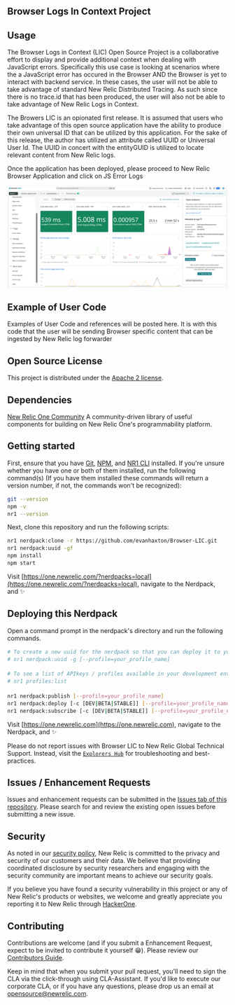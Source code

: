## Browser Logs In Context Project


## Usage

The Browser Logs in Context (LIC) Open Source Project is a collaborative effort to display and provide additional context when dealing with JavaScript errors.
Specifically this use case is looking at scenarios where the a JavaScript error has occured in the Browser AND the Browser is yet to interact with backend 
service.  In these cases, the user will not be able to take advantage of standard New Relic Distributed Tracing.  As such since there is no trace.id that
has been produced, the user will also not be able to take advantage of New Relic Logs in Context.

The Browers LIC is an opionated first release.  It is assumed that users who take advantage of this open source application have the ability to produce their own universal ID that can be utilized by this application.  For the sake of this release, the author has utilized an attribute called UUID or Universal User Id.
The UUID in concert with the entityGUID is utilized to locate relevant content from New Relic logs.

Once the application has been deployed, please proceed to New Relic Browser Application and click on JS Error Logs

![Screenshot #1](/catalog/Access.png)

## Example of User Code

Examples of User Code and references will be posted here.  It is with this code that the user will be sending Browser specific content that can be ingested by New Relic log forwarder

## Open Source License

This project is distributed under the [Apache 2 license](LICENSE).

## Dependencies

[New Relic One Community](https://github.com/newrelic/nr1-community) A community-driven library of useful components for building on New Relic One's programmability platform.

## Getting started

First, ensure that you have [Git](https://git-scm.com/book/en/v2/Getting-Started-Installing-Git), [NPM](https://www.npmjs.com/get-npm), and [NR1 CLI](https://developer.newrelic.com/build-apps/ab-test/install-nr1) installed. If you're unsure whether you have one or both of them installed, run the following command(s) (If you have them installed these commands will return a version number, if not, the commands won't be recognized):

```bash
git --version
npm -v
nr1 --version
```

Next, clone this repository and run the following scripts:

```bash
nr1 nerdpack:clone -r https://github.com/evanhaxton/Browser-LIC.git
nr1 nerdpack:uuid -gf
npm install
npm start
```

Visit [https://one.newrelic.com/?nerdpacks=local](https://one.newrelic.com/?nerdpacks=local), navigate to the Nerdpack, and :sparkles:

## Deploying this Nerdpack

Open a command prompt in the nerdpack's directory and run the following commands.

```bash
# To create a new uuid for the nerdpack so that you can deploy it to your account:
# nr1 nerdpack:uuid -g [--profile=your_profile_name]

# To see a list of APIkeys / profiles available in your development environment:
# nr1 profiles:list

nr1 nerdpack:publish [--profile=your_profile_name]
nr1 nerdpack:deploy [-c [DEV|BETA|STABLE]] [--profile=your_profile_name]
nr1 nerdpack:subscribe [-c [DEV|BETA|STABLE]] [--profile=your_profile_name]
```

Visit [https://one.newrelic.com](https://one.newrelic.com), navigate to the Nerdpack, and :sparkles:

Please do not report issues with Browser LIC to New Relic Global Technical Support. Instead, visit the [`Explorers Hub`](https://discuss.newrelic.com/c/build-on-new-relic) for troubleshooting and best-practices.

## Issues / Enhancement Requests

Issues and enhancement requests can be submitted in the [Issues tab of this repository](../../issues). Please search for and review the existing open issues before submitting a new issue.

## Security

As noted in our [security policy](https://github.com/newrelic/nr1-status-pages/security/policy), New Relic is committed to the privacy and security of our customers and their data. We believe that providing coordinated disclosure by security researchers and engaging with the security community are important means to achieve our security goals.

If you believe you have found a security vulnerability in this project or any of New Relic's products or websites, we welcome and greatly appreciate you reporting it to New Relic through [HackerOne](https://hackerone.com/newrelic).

## Contributing

Contributions are welcome (and if you submit a Enhancement Request, expect to be invited to contribute it yourself :grin:). Please review our [Contributors Guide](CONTRIBUTING.md).

Keep in mind that when you submit your pull request, you'll need to sign the CLA via the click-through using CLA-Assistant. If you'd like to execute our corporate CLA, or if you have any questions, please drop us an email at opensource@newrelic.com.
